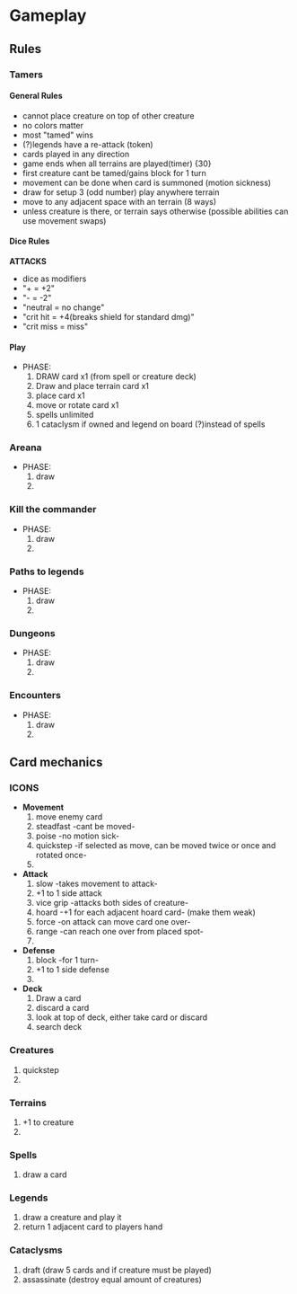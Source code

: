 # Gameplay

## Rules

### Tamers
#### General Rules
- cannot place creature on top of other creature
- no colors matter
- most "tamed" wins
- (?)legends have a re-attack (token)
- cards played in any direction
- game ends when all terrains are played(timer) {30}
- first creature cant be tamed/gains block for 1 turn
- movement can be done when card is summoned (motion sickness)
- draw for setup 3 (odd number) play anywhere terrain 
- move to any adjacent space with an terrain (8 ways)
- unless creature is there, or terrain says otherwise (possible abilities can use movement swaps)


#### Dice Rules
**ATTACKS**
- dice as modifiers
- "+ = +2"
- "- = -2"
- "neutral = no change"
- "crit hit = +4(breaks shield for standard dmg)"
- "crit miss = miss"

#### Play
- PHASE:
  1. DRAW card x1 (from spell or creature deck)
  2. Draw and place terrain card x1 
  3. place card x1 
  4. move or rotate card x1 
  5. spells unlimited 
  6. 1 cataclysm if owned and legend on board (?)instead of spells

### Areana
- PHASE:
  1. draw
  2. 

### Kill the commander
- PHASE:
  1. draw
  2.  


### Paths to legends
- PHASE:
  1. draw
  2. 

### Dungeons
- PHASE:
  1. draw
  2. 

### Encounters
- PHASE:
  1. draw
  2. 


## Card mechanics

### ICONS
- **Movement**
  1. move enemy card
  2. steadfast -cant be moved-
  3. poise -no motion sick-
  4. quickstep -if selected as move, can be moved twice or once and rotated once-
  5. 
- **Attack**
  1. slow -takes movement to attack- 
  2. +1 to 1 side attack
  3. vice grip -attacks both sides of creature-
  4. hoard -+1 for each adjacent hoard card- (make them weak)
  5. force -on attack can move card one over-
  6. range -can reach one over from placed spot-
  7. 
- **Defense**
  1. block -for 1 turn-
  2. +1 to 1 side defense
  3. 
- **Deck**
  1. Draw a card
  2. discard a card
  3. look at top of deck, either take card or discard
  4. search deck

### Creatures
  1. quickstep
  2. 

### Terrains
  1. +1 to creature
  2. 


### Spells
  1. draw a card

### Legends
  1. draw a creature and play it
  2. return 1 adjacent card to players hand

### Cataclysms
  1. draft (draw 5 cards and if creature must be played)
  2. assassinate (destroy equal amount of creatures)
